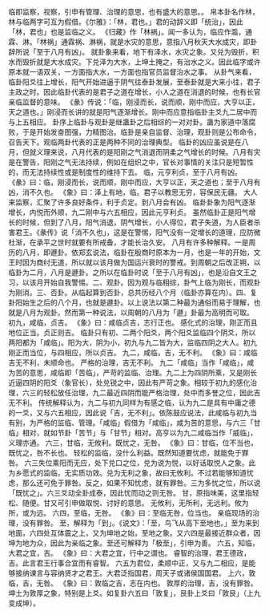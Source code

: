 临即监察，视察，引申有管理、治理的意思，也有盛大的意思。。
帛本卦名作林，林与临两字可互为假借。《尔雅》：「林，君也。」君的动辞义即「统治」，因此「林，君也」也是监临之义。
《归藏》作「林祸」。闻一多认为，临应作瀶，通霖、淋。「林祸」通霖祸、淋祸，就是水灾的意思，意指八月秋天大水成灾，即卦辞所说「至于八月有凶」。
就卦象来看，地下有泽水，水灾之象。又兑为毁折，积水而毁折就是大水成灾。下兑泽为大水，上坤土掩之，有治水之义。因此临字或许原本就一语双关，一方面指大水，一方面也指官员监督治水之事。
从卦气来看，临卦阳爻往上增长，阳气开始进逼于阴气往泰卦发展，至泰卦就是大来小往，君子主政之时。因此临卦代表的是君子之道在增长，小人之道在消退的时候，也有长官亲临监督的意味。
《彖》传说：「临，刚浸而长，说而顺，刚中而应，大亨以正，天之道也。」刚浸而长讲的就是阳气逐渐增长。刚中而应意指临卦主爻九二居中而与上五相应。
卦序上临卦与观卦是继蛊卦之后相综的一对对卦。蛊为家道中落腐败，于是开始发奋图强，力精图治。临卦是亲自监督、治理，观卦则是公布命令，召告天下。观临两卦代表的正是两种不同的治理典型。
临卦的凶应虽说是在八月，但就义理来说，八月代表的是阳刚之气消退而阴柔之气增长的时候。八月有灾是在警告，阳刚之气无法持续，例如在组织之中，官长对事情的关注只是短暂性的，而无法持续性或是制度性的维持下去。
临，元亨利贞，至于八月有凶。
《彖》曰：临，刚浸而长，说而顺，刚中而应，大亨以正，天之道也；至于八月有凶，消不久也。
《象》曰：泽上有地，临。君子以教思无穷，容保民无疆。
大人来监察，汇聚了许多良好条件，利于贞定。到八月会有凶。
临卦卦象为阳气逐渐增长，内悦而外顺，九二刚中与六五相应，因此元亨利贞。
虽然临卦正是阳气增长的时候，但到了八月，阳气消退，阴气增长，小人得位，君子失道，为人臣者杀害君王。《彖传》说「消不久也」，这是在警惕，阳气没有一定增长的道理，应防微杜渐，在承平之世时就要有所戒备，才能长治久安。
八月有许多种解释。一是周历的八月，即遯卦。依郑玄说法，临卦在殷商时原本为一月，也是一年的开始，文王时因为商纣无道，所以就以该月做为国运兴衰时的警戒。到周朝之后改正朔，以临卦为二月，八月是遯卦。之所以在临卦时说「至于八月有凶」，也是沿自文王之习，以该月开始自我警惕。二、观卦。因为观与临相综，卦气上临为刚长，而观卦为刚消。三、否卦。从临起算到否卦，总共历经八个月（临卦亦算在内）。四、复卦阳始生之后的八个月，也就是遯卦。以上说法以第二种最为通俗而易于理解，也就是八月为观卦。然而第一种说法，以周朝的八月为「遯」卦最为高明而可取。
初九，咸临，贞吉。
《象》曰：咸临贞吉，志行正也。
感化式的治理，刚正而且地位正当。贞正则吉。
临卦只有初、二两个阳爻，两个阳爻监临四个阴爻，所以两阳都为「咸临」。阳为大，阴为小，初九与九二皆为大，监临四阴之大人。初九刚正而当位，与四相应，所以贞吉。
九二，咸临，吉，无不利。
《象》曰：咸临吉无不利，未顺命也。
严格的治理，吉无不利。
九二「咸临」当作「咸临」，咸为苦的意思，咸临即「苦临」，严苛的监临、治理。九二上为四阴所乘，又是刚长近逼四阴的阳爻（象官长），处兑锐之中，因此有严苛之象。相较于初九的感化治理，六三的轻松放任治理，九二最近四阴而能严格治理，处中而多誉之位，因此吉无不利。
传统解释认为，九二与初九同样为有感之临，认为九二是具有中庸之德的一爻，又与六五相应，因此说「吉，无不利」。依陈鼓应说法，此咸临与初九当有别，为严格的监临、管理。「咸临」假借为「咸临」，咸为苦的意思，与六三「甘临」相对，就如节卦「苦节」与「甘节」相对。高亨以为九二咸临当作「威临」，义理亦通。
六三，甘临，无攸利。既忧之，无咎。
《象》曰：甘临，位不当也，既忧之，咎不长也。
轻松的监临，没什么利益。既然知道要忧虑，就能免于罪咎。
六三失位乘阳而无应，处下兑口之位，兑为说为悦，以好话取悦人之象。此为乡愿式的监临，无实质功效。兑为无利之象，故曰无攸利。不过若能够知道忧虑，那么还可免于罪咎。反之，如果不知忧虑，就有罪咎。三为多忧之位，所以说「既忧之」。六三爻动全卦成泰，因此忧而动之则无咎。
甘，原指味美，这里指轻松、随便。甘又可引申做取悦、讨好的意思。
无攸利，无所利，无远利。攸为所，或为远。
六四，至临，无咎。
《象》曰：至临无咎，位当也。
亲临现场的治理，没有罪咎。
至，解释为「到」。《说文》：「至，鸟飞从高下至地也。」至为来到地面，六四处互体震之上，又为坤地之始，至地之象。又六四是最接近群众者，因坤为地为众，因此为亲临之象。至还可解释为「极至」，引申为善。
六五，知临，大君之宜，吉。
《象》曰：大君之宜，行中之谓也。
睿智的治理，君王德政，吉。此言君王行事合宜而有睿智。
六五为君位，柔顺中正，又与九二相应，是能够接纳谏言与容纳贤才之君王。大君泛指国君，周天子或诸侯国国君。
上六，敦临，吉，无咎。
《象》曰：敦临之吉，志在内也。
敦厚的治理，吉，没有罪咎。
坤土为敦厚之象，特别是上爻。如复卦六五曰「敦复」，艮卦上爻曰「敦艮」（上九变成坤）。